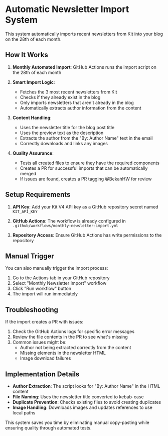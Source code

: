 # Automatic Newsletter Import System

This system automatically imports recent newsletters from Kit into your blog on the 28th of each month. 

## How It Works

1. **Monthly Automated Import**: GitHub Actions runs the import script on the 28th of each month
2. **Smart Import Logic**: 
   - Fetches the 3 most recent newsletters from Kit
   - Checks if they already exist in the blog
   - Only imports newsletters that aren't already in the blog
   - Automatically extracts author information from the content

3. **Content Handling**:
   - Uses the newsletter title for the blog post title
   - Uses the preview text as the description
   - Extracts the author from the "By: Author Name" text in the email
   - Correctly downloads and links any images

4. **Quality Assurance**:
   - Tests all created files to ensure they have the required components
   - Creates a PR for successful imports that can be automatically merged
   - If issues are found, creates a PR tagging @BekahHW for review

## Setup Requirements

1. **API Key**: Add your Kit V4 API key as a GitHub repository secret named `KIT_API_KEY`

2. **GitHub Actions**: The workflow is already configured in `.github/workflows/monthly-newsletter-import.yml`

3. **Repository Access**: Ensure GitHub Actions has write permissions to the repository

## Manual Trigger

You can also manually trigger the import process:

1. Go to the Actions tab in your GitHub repository
2. Select "Monthly Newsletter Import" workflow
3. Click "Run workflow" button
4. The import will run immediately

## Troubleshooting

If the import creates a PR with issues:

1. Check the GitHub Actions logs for specific error messages
2. Review the file contents in the PR to see what's missing
3. Common issues might be:
   - Author not being extracted correctly from the content
   - Missing elements in the newsletter HTML
   - Image download failures

## Implementation Details

- **Author Extraction**: The script looks for "By: Author Name" in the HTML content
- **File Naming**: Uses the newsletter title converted to kebab-case
- **Duplicate Prevention**: Checks existing files to avoid creating duplicates
- **Image Handling**: Downloads images and updates references to use local paths

This system saves you time by eliminating manual copy-pasting while ensuring quality through automated tests.